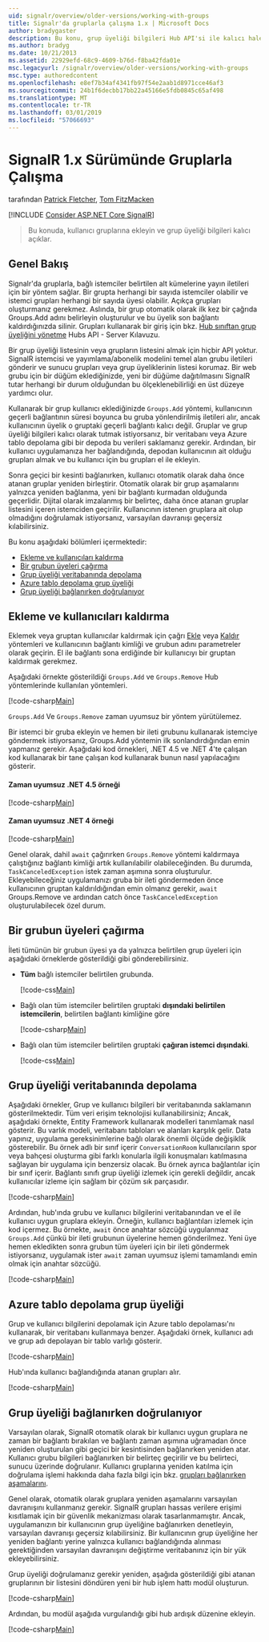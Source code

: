 ```yaml
---
uid: signalr/overview/older-versions/working-with-groups
title: Signalr'da gruplarla çalışma 1.x | Microsoft Docs
author: bradygaster
description: Bu konu, grup üyeliği bilgileri Hub API'si ile kalıcı hale getirmek açıklar.
ms.author: bradyg
ms.date: 10/21/2013
ms.assetid: 22929efd-68c9-4609-b76d-f8ba42fda01e
msc.legacyurl: /signalr/overview/older-versions/working-with-groups
msc.type: authoredcontent
ms.openlocfilehash: e8ef7b34af4341fb97f54e2aab1d8971cce46af3
ms.sourcegitcommit: 24b1f6decbb17bb22a45166e5fdb0845c65af498
ms.translationtype: MT
ms.contentlocale: tr-TR
ms.lasthandoff: 03/01/2019
ms.locfileid: "57066693"
---
```

<a name="working-with-groups-in-signalr-1x"></a>SignalR 1.x Sürümünde Gruplarla Çalışma
====================
tarafından [Patrick Fletcher](https://github.com/pfletcher), [Tom FitzMacken](https://github.com/tfitzmac)

[!INCLUDE [Consider ASP.NET Core SignalR](~/includes/signalr/signalr-version-disambiguation.md)]

> Bu konuda, kullanıcı gruplarına ekleyin ve grup üyeliği bilgileri kalıcı açıklar.


## <a name="overview"></a>Genel Bakış

Signalr'da gruplarla, bağlı istemciler belirtilen alt kümelerine yayın iletileri için bir yöntem sağlar. Bir grupta herhangi bir sayıda istemciler olabilir ve istemci grupları herhangi bir sayıda üyesi olabilir. Açıkça grupları oluşturmanız gerekmez. Aslında, bir grup otomatik olarak ilk kez bir çağrıda Groups.Add adını belirleyin oluşturulur ve bu üyelik son bağlantı kaldırdığınızda silinir. Grupları kullanarak bir giriş için bkz. [Hub sınıftan grup üyeliğini yönetme](index.md) Hubs API - Server Kılavuzu.

Bir grup üyeliği listesinin veya grupların listesini almak için hiçbir API yoktur. SignalR istemcisi ve yayımlama/abonelik modelini temel alan grubu iletileri gönderir ve sunucu grupları veya grup üyeliklerinin listesi korumaz. Bir web grubu için bir düğüm eklediğinizde, yeni bir düğüme dağıtılmasını SignalR tutar herhangi bir durum olduğundan bu ölçeklenebilirliği en üst düzeye yardımcı olur.

Kullanarak bir grup kullanıcı eklediğinizde `Groups.Add` yöntemi, kullanıcının geçerli bağlantının süresi boyunca bu gruba yönlendirilmiş iletileri alır, ancak kullanıcının üyelik o gruptaki geçerli bağlantı kalıcı değil. Gruplar ve grup üyeliği bilgileri kalıcı olarak tutmak istiyorsanız, bir veritabanı veya Azure tablo depolama gibi bir depoda bu verileri saklamanız gerekir. Ardından, bir kullanıcı uygulamanıza her bağlandığında, depodan kullanıcının ait olduğu grupları almak ve bu kullanıcı için bu grupları el ile ekleyin.

Sonra geçici bir kesinti bağlanırken, kullanıcı otomatik olarak daha önce atanan gruplar yeniden birleştirir. Otomatik olarak bir grup aşamalarını yalnızca yeniden bağlanma, yeni bir bağlantı kurmadan olduğunda geçerlidir. Dijital olarak imzalanmış bir belirteç, daha önce atanan gruplar listesini içeren istemciden geçirilir. Kullanıcının istenen gruplara ait olup olmadığını doğrulamak istiyorsanız, varsayılan davranışı geçersiz kılabilirsiniz.

Bu konu aşağıdaki bölümleri içermektedir:

- [Ekleme ve kullanıcıları kaldırma](#add)
- [Bir grubun üyeleri çağırma](#call)
- [Grup üyeliği veritabanında depolama](#storedatabase)
- [Azure tablo depolama grup üyeliği](#storeazuretable)
- [Grup üyeliği bağlanırken doğrulanıyor](#verify)

<a id="add"></a>

## <a name="adding-and-removing-users"></a>Ekleme ve kullanıcıları kaldırma

Eklemek veya gruptan kullanıcılar kaldırmak için çağrı [Ekle](https://msdn.microsoft.com/library/microsoft.aspnet.signalr.igroupmanager.add(v=vs.111).aspx) veya [Kaldır](https://msdn.microsoft.com/library/microsoft.aspnet.signalr.igroupmanager.remove(v=vs.111).aspx) yöntemleri ve kullanıcının bağlantı kimliği ve grubun adını parametreler olarak geçirin. El ile bağlantı sona erdiğinde bir kullanıcıyı bir gruptan kaldırmak gerekmez.

Aşağıdaki örnekte gösterildiği `Groups.Add` ve `Groups.Remove` Hub yöntemlerinde kullanılan yöntemleri.

[!code-csharp[Main](working-with-groups/samples/sample1.cs?highlight=5,10)]

`Groups.Add` Ve `Groups.Remove` zaman uyumsuz bir yöntem yürütülemez.

Bir istemci bir gruba ekleyin ve hemen bir ileti grubunu kullanarak istemciye göndermek istiyorsanız, Groups.Add yöntemin ilk sonlandırdığından emin yapmanız gerekir. Aşağıdaki kod örnekleri, .NET 4.5 ve .NET 4'te çalışan kod kullanarak bir tane çalışan kod kullanarak bunun nasıl yapılacağını gösterir.

#### <a name="asynchronous-net-45-example"></a>Zaman uyumsuz .NET 4.5 örneği

[!code-csharp[Main](working-with-groups/samples/sample2.cs?highlight=1,3)]

#### <a name="asynchronous-net-4-example"></a>Zaman uyumsuz .NET 4 örneği

[!code-csharp[Main](working-with-groups/samples/sample3.cs?highlight=3-4)]

Genel olarak, dahil `await` çağırırken `Groups.Remove` yöntemi kaldırmaya çalıştığınız bağlantı kimliği artık kullanılabilir olabileceğinden. Bu durumda, `TaskCanceledException` istek zaman aşımına sonra oluşturulur. Ekleyebileceğiniz uygulamanızı gruba bir ileti göndermeden önce kullanıcının gruptan kaldırıldığından emin olmanız gerekir, `await` Groups.Remove ve ardından catch önce `TaskCanceledException` oluşturulabilecek özel durum.

<a id="call"></a>

## <a name="calling-members-of-a-group"></a>Bir grubun üyeleri çağırma

İleti tümünün bir grubun üyesi ya da yalnızca belirtilen grup üyeleri için aşağıdaki örneklerde gösterildiği gibi gönderebilirsiniz.

- **Tüm** bağlı istemciler belirtilen grubunda. 

    [!code-css[Main](working-with-groups/samples/sample4.css)]
- Bağlı olan tüm istemciler belirtilen gruptaki **dışındaki belirtilen istemcilerin**, belirtilen bağlantı kimliğine göre 

    [!code-csharp[Main](working-with-groups/samples/sample5.cs)]
- Bağlı olan tüm istemciler belirtilen gruptaki **çağıran istemci dışındaki**. 

    [!code-css[Main](working-with-groups/samples/sample6.css)]

<a id="storedatabase"></a>

## <a name="storing-group-membership-in-a-database"></a>Grup üyeliği veritabanında depolama

Aşağıdaki örnekler, Grup ve kullanıcı bilgileri bir veritabanında saklamanın gösterilmektedir. Tüm veri erişim teknolojisi kullanabilirsiniz; Ancak, aşağıdaki örnekte, Entity Framework kullanarak modelleri tanımlamak nasıl gösterir. Bu varlık modeli, veritabanı tabloları ve alanları karşılık gelir. Data yapınız, uygulama gereksinimlerine bağlı olarak önemli ölçüde değişiklik gösterebilir. Bu örnek adlı bir sınıf içerir `ConversationRoom` kullanıcıların spor veya bahçesi oluşturma gibi farklı konularla ilgili konuşmaları katılmasına sağlayan bir uygulama için benzersiz olacak. Bu örnek ayrıca bağlantılar için bir sınıf içerir. Bağlantı sınıfı grup üyeliği izlemek için gerekli değildir, ancak kullanıcılar izleme için sağlam bir çözüm sık parçasıdır.

[!code-csharp[Main](working-with-groups/samples/sample7.cs)]

Ardından, hub'ında grubu ve kullanıcı bilgilerini veritabanından ve el ile kullanıcı uygun gruplara ekleyin. Örneğin, kullanıcı bağlantıları izlemek için kod içermez. Bu örnekte, `await` önce anahtar sözcüğü uygulanmaz `Groups.Add` çünkü bir ileti grubunun üyelerine hemen gönderilmez. Yeni üye hemen ekledikten sonra grubun tüm üyeleri için bir ileti göndermek istiyorsanız, uygulamak ister `await` zaman uyumsuz işlemi tamamlandı emin olmak için anahtar sözcüğü.

[!code-csharp[Main](working-with-groups/samples/sample8.cs)]

<a id="storeazuretable"></a>

## <a name="storing-group-membership-in-azure-table-storage"></a>Azure tablo depolama grup üyeliği

Grup ve kullanıcı bilgilerini depolamak için Azure tablo depolaması'nı kullanarak, bir veritabanı kullanmaya benzer. Aşağıdaki örnek, kullanıcı adı ve grup adı depolayan bir tablo varlığı gösterir.

[!code-csharp[Main](working-with-groups/samples/sample9.cs)]

Hub'ında kullanıcı bağlandığında atanan grupları alır.

[!code-csharp[Main](working-with-groups/samples/sample10.cs)]

<a id="verify"></a>

## <a name="verifying-group-membership-when-reconnecting"></a>Grup üyeliği bağlanırken doğrulanıyor

Varsayılan olarak, SignalR otomatik olarak bir kullanıcı uygun gruplara ne zaman bir bağlantı bırakılan ve bağlantı zaman aşımına uğramadan önce yeniden oluşturulan gibi geçici bir kesintisinden bağlanırken yeniden atar. Kullanıcı grubu bilgileri bağlanırken bir belirteç geçirilir ve bu belirteci, sunucu üzerinde doğrulanır. Kullanıcı gruplarına yeniden katılma için doğrulama işlemi hakkında daha fazla bilgi için bkz. [grupları bağlanırken aşamalarını](index.md).

Genel olarak, otomatik olarak gruplara yeniden aşamalarını varsayılan davranışını kullanmanız gerekir. SignalR grupları hassas verilere erişimi kısıtlamak için bir güvenlik mekanizması olarak tasarlanmamıştır. Ancak, uygulamanızın bir kullanıcının grup üyeliğine bağlanırken denetleyin, varsayılan davranışı geçersiz kılabilirsiniz. Bir kullanıcının grup üyeliğine her yeniden bağlantı yerine yalnızca kullanıcı bağlandığında alınması gerektiğinden varsayılan davranışını değiştirme veritabanınız için bir yük ekleyebilirsiniz.

Grup üyeliği doğrulamanız gerekir yeniden, aşağıda gösterildiği gibi atanan gruplarının bir listesini döndüren yeni bir hub işlem hattı modül oluşturun.

[!code-csharp[Main](working-with-groups/samples/sample11.cs)]

Ardından, bu modül aşağıda vurgulandığı gibi hub ardışık düzenine ekleyin.

[!code-csharp[Main](working-with-groups/samples/sample12.cs?highlight=10)]

